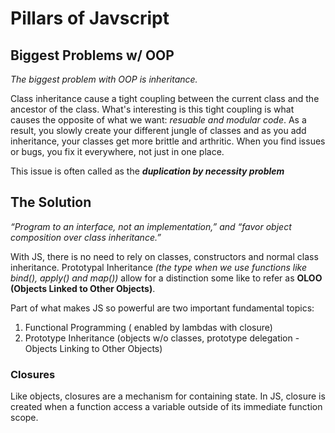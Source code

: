 # Pillars of Javscript

## Biggest Problems w/ OOP

*The biggest problem with OOP is inheritance.* 

Class inheritance cause a tight coupling between the current class and the ancestor of the class. What's interesting is this tight coupling is what causes the opposite of what we want: *resuable and modular code*. As a result, you slowly create your different jungle of classes and as you add inheritance, your classes get more brittle and arthritic. When you find issues or bugs, you fix it everywhere, not just in one place.

This issue is often called as the ***duplication by necessity problem***  


## The Solution

*“Program to an interface, not an implementation,” and “favor object composition over class inheritance.”*

With JS, there is no need to rely on classes, constructors and normal class inheritance. Prototypal Inheritance *(the type when we use functions like bind(), apply() and map())* allow for a distinction some like to refer as **OLOO (Objects Linked to Other Objects)**. 

Part of what makes JS so powerful are two important fundamental topics:
1. Functional Programming ( enabled by lambdas with closure)
2. Prototype Inheritance (objects w/o classes, prototype delegation - Objects Linking to Other Objects)

### Closures

Like objects, closures are a mechanism for containing state. In JS, closure is created when a function access a variable outside of its immediate function scope.